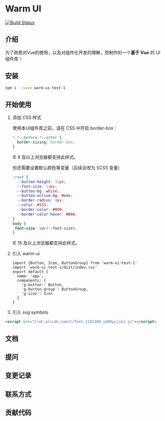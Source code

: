 # Warm UI 

[![Build Status](https://travis-ci.org/ppambler/warm-ui.svg?branch=master)](https://travis-ci.org/ppambler/warm-ui)

## 介绍

为了熟悉对Vue的使用，以及对组件化开发的理解，而制作的一个**基于 Vue**  的 UI 组件库！

## 安装

```bash
npm i --save warm-ui-test-1
```

## 开始使用

1. 添加 CSS 样式

   使用本UI组件库之前，请在 CSS 中开启 border-box：

   ```css
   *,*::before,*::after {
     border-sizing: border-box;
   }
   ```

    IE 8 及以上浏览器都支持此样式。

    你还需要设置默认颜色等变量（后续会改为 SCSS 变量）

   ```css
   :root {
     --button-height: 32px;
     --font-size: 14px;
     --button-bg: white;
     --button-active-bg: #eee;
     --border-radius: 4px;
     --color: #333;
     --border-color: #999;
     --border-color-hover: #666;
   }
   body {
   	font-size: var(--font-size);
   }
   ```

   IE 15 及以上浏览器都支持此样式。

2. 引入 warm-ui

   ```vue
   import {Button, Icon, ButtonGroup} from 'warm-ui-test-1'
   import 'warm-ui-test-1/dist/index.css'
   export default {
     name: 'app',
     components: {
       'g-button': Button,
       'g-button-group': ButtonGroup,
       'g-icon': Icon
     }
   }
   ```

3.  引入 svg symbols

   ```html
   <script src="//at.alicdn.com/t/font_1181189_o490ycjikz.js"></script>
   ```

   

## 文档



## 提问



## 变更记录



## 联系方式



## 贡献代码

